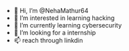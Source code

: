 - 👋 Hi, I’m @NehaMathur64
- 👀 I’m interested in learning hacking
- 🌱 I’m currently learning cybersecurity
- 💞️ I’m looking for a internship
- 📫 reach through linkdin
  

<!---
NehaMathur64/NehaMathur64 is a ✨ special ✨ repository because its `README.md` (this file) appears on your GitHub profile.
You can click the Preview link to take a look at your changes.
--->
